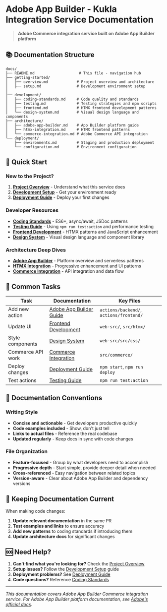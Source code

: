 # Adobe App Builder - Kukla Integration Service Documentation

> **Adobe Commerce integration service built on Adobe App Builder platform**

## 📚 Documentation Structure

```
docs/
├── README.md                    # This file - navigation hub
├── getting-started/
│   ├── overview.md             # Project overview and architecture
│   ├── setup.md                # Development environment setup
│
├── development/
│   ├── coding-standards.md     # Code quality and standards
│   ├── testing.md              # Testing strategies and npm scripts
│   ├── frontend.md             # HTMX frontend development patterns
│   └── design-system.md        # Visual design language and components
├── architecture/
│   ├── adobe-app-builder.md    # App Builder platform guide
│   ├── htmx-integration.md     # HTMX frontend patterns
│   └── commerce-integration.md # Adobe Commerce API integration
└── deployment/
    ├── environments.md         # Staging and production deployment
    └── configuration.md        # Environment configuration
```

## 🚀 Quick Start

### New to the Project?

1. **[Project Overview](getting-started/overview.md)** - Understand what this service does
2. **[Development Setup](getting-started/setup.md)** - Get your environment ready
3. **[Deployment Guide](deployment/environments.md)** - Deploy your first changes

### Developer Resources

- **[Coding Standards](development/coding-standards.md)** - ES6+, async/await, JSDoc patterns
- **[Testing Guide](development/testing.md)** - Using `npm run test:action` and performance testing
- **[Frontend Development](development/frontend.md)** - HTMX patterns and JavaScript enhancement
- **[Design System](development/design-system.md)** - Visual design language and component library

### Architecture Deep Dives

- **[Adobe App Builder](architecture/adobe-app-builder.md)** - Platform overview and serverless patterns
- **[HTMX Integration](architecture/htmx-integration.md)** - Progressive enhancement and UI patterns
- **[Commerce Integration](architecture/commerce-integration.md)** - API integration and data flow

## 🎯 Common Tasks

| Task              | Documentation                                                | Key Files                               |
| ----------------- | ------------------------------------------------------------ | --------------------------------------- |
| Add new action    | [Adobe App Builder Guide](architecture/adobe-app-builder.md) | `actions/backend/`, `actions/frontend/` |
| Update UI         | [Frontend Development](development/frontend.md)              | `web-src/`, `src/htmx/`                 |
| Style components  | [Design System](development/design-system.md)                | `web-src/src/css/`                      |
| Commerce API work | [Commerce Integration](architecture/commerce-integration.md) | `src/commerce/`                         |
| Deploy changes    | [Deployment Guide](deployment/environments.md)               | `npm start`, `npm run deploy`           |
| Test actions      | [Testing Guide](development/testing.md)                      | `npm run test:action`                   |

## 📖 Documentation Conventions

### Writing Style

- **Concise and actionable** - Get developers productive quickly
- **Code examples included** - Show, don't just tell
- **Links to actual files** - Reference the real codebase
- **Updated regularly** - Keep docs in sync with code changes

### File Organization

- **Feature-focused** - Group by what developers need to accomplish
- **Progressive depth** - Start simple, provide deeper detail when needed
- **Cross-referenced** - Easy navigation between related topics
- **Version-aware** - Clear about Adobe App Builder and dependency versions

## 🔄 Keeping Documentation Current

When making code changes:

1. **Update relevant documentation** in the same PR
2. **Test examples and links** to ensure accuracy
3. **Add new patterns** to coding standards if introducing them
4. **Update architecture docs** for significant changes

## 🆘 Need Help?

1. **Can't find what you're looking for?** Check the [Project Overview](getting-started/overview.md)
2. **Setup issues?** Follow the [Development Setup](getting-started/setup.md) guide
3. **Deployment problems?** See [Deployment Guide](deployment/environments.md)
4. **Code questions?** Reference [Coding Standards](development/coding-standards.md)

---

_This documentation covers Adobe App Builder Commerce integration service. For Adobe App Builder platform documentation, see [Adobe's official docs](https://developer.adobe.com/app-builder/docs/)._

